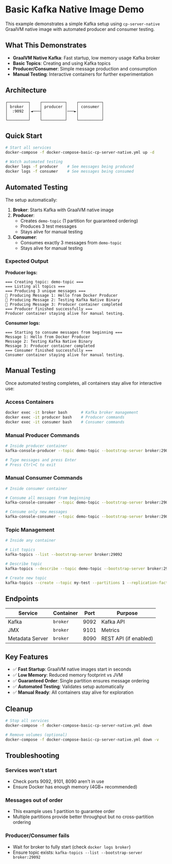 # Basic Kafka Native Image Demo

This example demonstrates a simple Kafka setup using `cp-server-native` GraalVM native image with automated producer and consumer testing.

## What This Demonstrates

- **GraalVM Native Kafka**: Fast startup, low memory usage Kafka broker
- **Basic Topics**: Creating and using Kafka topics
- **Producer/Consumer**: Simple message production and consumption
- **Manual Testing**: Interactive containers for further experimentation

## Architecture

```
┌─────────┐    ┌──────────┐    ┌──────────┐
│ broker  │    │ producer │    │ consumer │
│  :9092  │◄───┤          │───►│          │
│         │    │          │    │          │
└─────────┘    └──────────┘    └──────────┘
```

## Quick Start

```bash
# Start all services
docker-compose -f docker-compose-basic-cp-server-native.yml up -d

# Watch automated testing
docker logs -f producer    # See messages being produced
docker logs -f consumer    # See messages being consumed
```

## Automated Testing

The setup automatically:

1. **Broker**: Starts Kafka with GraalVM native image
2. **Producer**: 
   - Creates `demo-topic` (1 partition for guaranteed ordering)
   - Produces 3 test messages
   - Stays alive for manual testing
3. **Consumer**:
   - Consumes exactly 3 messages from `demo-topic`
   - Stays alive for manual testing

### Expected Output

**Producer logs:**
```
=== Creating topic: demo-topic ===
=== Listing all topics ===
=== Producing 3 unique messages ===
📝 Producing Message 1: Hello from Docker Producer
📝 Producing Message 2: Testing Kafka Native Binary
📝 Producing Message 3: Producer container completed
=== Producer finished successfully ===
Producer container staying alive for manual testing.
```

**Consumer logs:**
```
=== Starting to consume messages from beginning ===
Message 1: Hello from Docker Producer
Message 2: Testing Kafka Native Binary
Message 3: Producer container completed
=== Consumer finished successfully ===
Consumer container staying alive for manual testing.
```

## Manual Testing

Once automated testing completes, all containers stay alive for interactive use:

### Access Containers
```bash
docker exec -it broker bash      # Kafka broker management
docker exec -it producer bash    # Producer commands
docker exec -it consumer bash    # Consumer commands
```

### Manual Producer Commands
```bash
# Inside producer container
kafka-console-producer --topic demo-topic --bootstrap-server broker:29092

# Type messages and press Enter
# Press Ctrl+C to exit
```

### Manual Consumer Commands
```bash
# Inside consumer container

# Consume all messages from beginning
kafka-console-consumer --topic demo-topic --bootstrap-server broker:29092 --from-beginning

# Consume only new messages
kafka-console-consumer --topic demo-topic --bootstrap-server broker:29092
```

### Topic Management
```bash
# Inside any container

# List topics
kafka-topics --list --bootstrap-server broker:29092

# Describe topic
kafka-topics --describe --topic demo-topic --bootstrap-server broker:29092

# Create new topic
kafka-topics --create --topic my-test --partitions 1 --replication-factor 1 --bootstrap-server broker:29092
```

## Endpoints

| Service | Container | Port | Purpose |
|---------|-----------|------|---------|
| Kafka | `broker` | 9092 | Kafka API |
| JMX | `broker` | 9101 | Metrics |
| Metadata Server | `broker` | 8090 | REST API (if enabled) |

## Key Features

- ✅ **Fast Startup**: GraalVM native images start in seconds
- ✅ **Low Memory**: Reduced memory footprint vs JVM
- ✅ **Guaranteed Order**: Single partition ensures message ordering
- ✅ **Automated Testing**: Validates setup automatically
- ✅ **Manual Ready**: All containers stay alive for exploration

## Cleanup

```bash
# Stop all services
docker-compose -f docker-compose-basic-cp-server-native.yml down

# Remove volumes (optional)
docker-compose -f docker-compose-basic-cp-server-native.yml down -v
```

## Troubleshooting

### Services won't start
- Check ports 9092, 9101, 8090 aren't in use
- Ensure Docker has enough memory (4GB+ recommended)

### Messages out of order
- This example uses 1 partition to guarantee order
- Multiple partitions provide better throughput but no cross-partition ordering

### Producer/Consumer fails
- Wait for broker to fully start (check `docker logs broker`)
- Ensure topic exists: `kafka-topics --list --bootstrap-server broker:29092` 
